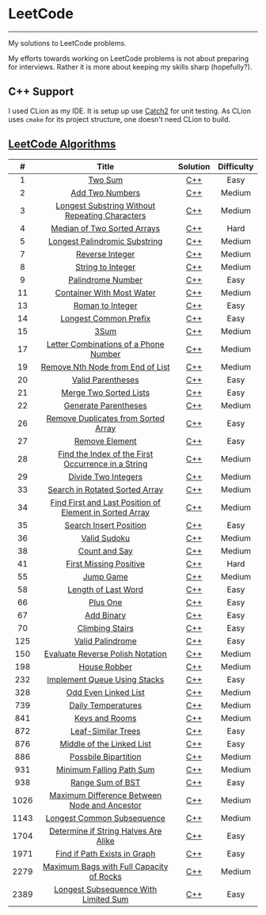# LeetCode
---
My solutions to LeetCode problems.

My efforts towards working on LeetCode problems is not about preparing for interviews. Rather it is more about keeping my skills sharp (hopefully?).

## C++ Support
I used CLion as my IDE. It is setup up use [Catch2](https://github.com/catchorg/Catch2) for unit testing. As CLion uses `cmake` for its project structure, one doesn't need CLion to build.

## [LeetCode Algorithms](https://leetcode.com/problemset/algorithms/)
| # | Title | Solution | Difficulty |
|:-:|:-:|:-:|:-:|
| 1| [Two Sum](https://leetcode.com/problems/two-sum/) | [C++](algorithms/cpp/1-TwoSum/main.cpp) | Easy |
| 2 | [Add Two Numbers](https://leetcode.com/problems/add-two-numbers/) | [C++](algorithms/cpp/2-AddTwoNumbers/main.cpp) | Medium |
| 3 | [Longest Substring Without Repeating Characters](https://leetcode.com/problems/longest-substring-without-repeating-characters/) | [C++](algorithms/cpp/3-LongestSubstringWithoutRepeatingChars/main.cpp) | Medium |
| 4 | [Median of Two Sorted Arrays](https://leetcode.com/problems/median-of-two-sorted-arrays/) | [C++](algorithms/cpp/4-MedianOfTwoSortedArrays/main.cpp) | Hard |
| 5 | [Longest Palindromic Substring](https://leetcode.com/problems/longest-palindromic-substring/) | [C++](algorithms/cpp/5-LongestPalindromicSubstring/main.cpp) | Medium |
| 7 | [Reverse Integer](https://leetcode.com/problems/reverse-integer/) | [C++](algorithms/cpp/7-ReverseInteger/main.cpp) | Medium |
| 8 | [String to Integer](https://leetcode.com/problems/string-to-integer-atoi/) | [C++](algorithms/cpp/8-StringToInteger/main.cpp) | Medium |
| 9| [Palindrome Number](https://leetcode.com/problems/palindrome-number/) | [C++](algorithms/cpp/9-PalindromeNumber/main.cpp) | Easy |
| 11 | [Container With Most Water](https://leetcode.com/problems/container-with-most-water/) | [C++](algorithms/cpp/11-ContainerWithMostWater/main.cpp) | Medium |
| 13 | [Roman to Integer](https://leetcode.com/problems/roman-to-integer/) | [C++](algorithms/cpp/13-RomanToInteger/main.cpp) | Easy |
| 14 | [Longest Common Prefix](https://leetcode.com/problems/longest-common-prefix/) | [C++](algorithms/cpp/14-LongestCommonPrefix/main.cpp) | Easy |
| 15 | [3Sum](https://leetcode.com/problems/3sum/) | [C++](algorithms/cpp/15-3Sum/main.cpp) | Medium |
| 17 | [Letter Combinations of a Phone Number](https://leetcode.com/problems/letter-combinations-of-a-phone-number/) | [C++](algorithms/cpp/17-LetterCombosOfPhoneNumber/main.cpp) | Medium |
| 19 | [Remove Nth Node from End of List](https://leetcode.com/problems/remove-nth-node-from-end-of-list/) | [C++](algorithms/cpp/19-RemoveNthNodeFromEndOfList/main.cpp) | Medium |
| 20 | [Valid Parentheses](https://leetcode.com/problems/valid-parentheses/) | [C++](algorithms/cpp/20-ValidParentheses/main.cpp) | Easy |
| 21 | [Merge Two Sorted Lists](https://leetcode.com/problems/merge-two-sorted-lists/) | [C++](algorithms/cpp/21-MergeTwoSortedLists/main.cpp) | Easy |
| 22 | [Generate Parentheses](https://leetcode.com/problems/generate-parentheses/description/) | [C++](algorithms/cpp/22-GenerateParentheses/main.cpp) | Medium |
| 26 | [Remove Duplicates from Sorted Array](https://leetcode.com/problems/remove-duplicates-from-sorted-array/) | [C++](algorithms/cpp/26-RemoveDuplicatesFromSortedArray/main.cpp) | Easy |
| 27 | [Remove Element](https://leetcode.com/problems/remove-element/) | [C++](algorithms/cpp/27-RemoveElement/main.cpp) | Easy |
| 28 | [Find the Index of the First Occurrence in a String](https://leetcode.com/problems/find-the-index-of-the-first-occurrence-in-a-string/) | [C++](algorithms/cpp/28-FindIndexOfFirstOccurrenceInString/main.cpp) | Medium |
| 29 | [Divide Two Integers](https://leetcode.com/problems/divide-two-integers/) | [C++](algorithms/cpp/29-DivideTwoIntegers/main.cpp) | Medium |
| 33 | [Search in Rotated Sorted Array](https://leetcode.com/problems/search-in-rotated-sorted-array/) | [C++](algorithms/cpp/33-SearchInRotatedSortedArray/main.cpp) | Medium |
| 34 | [Find First and Last Position of Element in Sorted Array](https://leetcode.com/problems/find-first-and-last-position-of-element-in-sorted-array/) | [C++](algorithms/cpp/34-FindFirstLastPosOfElemInSortedArray/main.cpp) | Medium |
| 35 | [Search Insert Position](https://leetcode.com/problems/search-insert-position/) | [C++](algorithms/cpp/35-SearchInsertPosition/main.cpp) | Easy |
| 36 | [Valid Sudoku](https://leetcode.com/problems/valid-sudoku/) | [C++](algorithms/cpp/36-ValidSudoku/main.cpp) | Medium |
| 38 | [Count and Say](https://leetcode.com/problems/count-and-say/) | [C++](algorithms/cpp/38-CountAndSay/main.cpp) | Medium |
| 41 | [First Missing Positive](https://leetcode.com/problems/first-missing-positive/) | [C++](algorithms/cpp/41-FirstMissingPositive/main.cpp) | Hard |
| 55 | [Jump Game](https://leetcode.com/problems/jump-game/) | [C++](algorithms/cpp/55-JumpGame/main.cpp) | Medium |
| 58 | [Length of Last Word](https://leetcode.com/problems/length-of-last-word/) | [C++](algorithms/cpp/58-LengthOfLastWord/main.cpp) | Easy |
| 66 | [Plus One](https://leetcode.com/problems/plus-one/) | [C++](algorithms/cpp/66-PlusOne/main.cpp) | Easy |
| 67 | [Add Binary](https://leetcode.com/problems/add-binary/) | [C++](algorithms/cpp/67-AddBinary/main.cpp) | Easy |
| 70 | [Climbing Stairs](https://leetcode.com/problems/climbing-stairs/) | [C++](algorithms/cpp/70-ClimbingStairs/main.cpp) | Easy |
| 125 | [Valid Palindrome](https://leetcode.com/problems/valid-palindrome/) | [C++](algorithms/cpp/125-ValidPalindrome/main.cpp) | Easy |
| 150 | [Evaluate Reverse Polish Notation](https://leetcode.com/problems/evaluate-reverse-polish-notation/) | [C++](algorithms/cpp/150-EvaluateReversePolishNotation/main.cpp) | Medium |
| 198 | [House Robber](https://leetcode.com/problems/house-robber/) | [C++](algorithms/cpp/198-HouseRobber/main.cpp) | Medium |
| 232 | [Implement Queue Using Stacks](https://leetcode.com/problems/implement-queue-using-stacks/) | [C++](algorithms/cpp/232-ImplementQueueUsingStacks/main.cpp) | Easy |
| 328 | [Odd Even Linked List](https://leetcode.com/problems/odd-even-linked-list/) | [C++](algorithms/cpp/328-OddEvenLinkedList/main.cpp) | Medium |
| 739 | [Daily Temperatures](https://leetcode.com/problems/daily-temperatures/) | [C++](algorithms/cpp/739-DailyTemperatures/main.cpp) | Medium |
| 841 | [Keys and Rooms](https://leetcode.com/problems/keys-and-rooms/) | [C++](algorithms/cpp/841-KeysAndRooms/main.cpp) | Medium |
| 872 | [Leaf-Similar Trees](https://leetcode.com/problems/leaf-similar-trees/) | [C++](algorithms/cpp/872-LeafSimilarTrees/main.cpp) | Easy |
| 876 | [Middle of the Linked List](https://leetcode.com/problems/middle-of-the-linked-list/) | [C++](algorithms/cpp/876-MiddleOfTheLinkedList/main.cpp) | Easy |
| 886 | [Possbile Bipartition](https://leetcode.com/problems/possible-bipartition/) | [C++](algorithms/cpp/886-PossibleBipartition/main.cpp) | Medium |
| 931 | [Minimum Falling Path Sum](https://leetcode.com/problems/minimum-falling-path-sum/) | [C++](algorithms/cpp/931-MinimumFallingPathSum/main.cpp) | Medium |
| 938 | [Range Sum of BST](https://leetcode.com/problems/range-sum-of-bst/) | [C++](algorithms/cpp/938-RangeSumOfBST/main.cpp) | Easy |
| 1026 | [Maximum Difference Between Node and Ancestor](https://leetcode.com/problems/maximum-difference-between-node-and-ancestor/) | [C++](algorithms/cpp/1026-MaximumDifferenceBetweenNodeAndAncestor/main.cpp) | Medium |
| 1143 | [Longest Common Subsequence](https://leetcode.com/problems/longest-common-subsequence/) | [C++](algorithms/cpp/1143-LongestCommonSubsequence/main.cpp) | Medium |
| 1704 | [Determine if String Halves Are Alike](https://leetcode.com/problems/determine-if-string-halves-are-alike/) | [C++](algorithms/cpp/1704-StringHalvesAlike/main.cpp) | Easy |
| 1971 | [Find if Path Exists in Graph](https://leetcode.com/problems/find-if-path-exists-in-graph/) | [C++](algorithms/cpp/1971-FindIfPathExistsInGraph/main.cpp) | Easy |
| 2279 | [Maximum Bags with Full Capacity of Rocks](https://leetcode.com/problems/maximum-bags-with-full-capacity-of-rocks/) | [C++](algorithms/cpp/2279-MaxBagsWithFullCapacityRocks/main.cpp) | Medium |
| 2389 | [Longest Subsequence With Limited Sum](https://leetcode.com/problems/longest-subsequence-with-limited-sum/) | [C++](algorithms/cpp/2389-LongestSubsequenceWithLimitedSum/main.cpp) | Easy |
